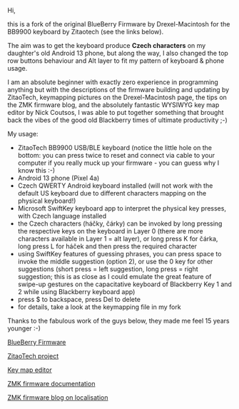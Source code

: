 Hi,

this is a fork of the original BlueBerry Firmware by Drexel-Macintosh for the BB9900 keyboard by Zitaotech
(see the links below).

The aim was to get the keyboard produce **Czech characters** on my daughter's old Android 13 phone, but along the way, 
I also changed the top row buttons behaviour and Alt layer to fit my pattern of keyboard & phone usage. 

I am an absolute beginner with exactly zero experience in programming anything but with the descriptions of the firmware building and updating by ZitaoTech, 
keymapping pictures on the Drexel-Macintosh page, the tips on the ZMK firmware blog, and the absolutely fantastic WYSIWYG key map editor by Nick Coutsos, I was able to put together 
something that brought back the vibes of the good old Blackberry times of ultimate productivity ;-)

My usage:
- ZitaoTech BB9900 USB/BLE keyboard (notice the little hole on the bottom: you can press twice to reset and connect via cable to your computer if you really muck up your firmware - you can guess why I know this :-)
- Android 13 phone (Pixel 4a)
- Czech QWERTY Android keyboard installed (will not work with the default US keyboard due to different characters mapping on the physical keyboard!)
- Microsoft SwiftKey keyboard app to interpret the physical key presses, with Czech language installed
- the Czech characters (háčky, čárky) can be invoked by long pressing the respective keys on the keyboard in Layer 0 (there are more characters available in Layer 1 = alt layer), or long press K for čárka, long press L for háček and then press the required character
- using SwiftKey features of guessing phrases, you can press space to invoke the middle suggestion (option 2), or use the 0 key for other suggestions (short press = left suggestion, long press = right suggestion; this is as close as I could emulate the great feature of swipe-up gestures on the capacitative keyboard of Blackberry Key 1 and 2 while using Blackberry keyboard app)
- press $ to backspace, press Del to delete
- for details, take a look at the keymapping file in my fork


Thanks to the fabulous work of the guys below, they made me feel 15 years younger :-)

[BlueBerry Firmware](https://github.com/Drexel-Macintosh/BlueBerry_Q20/blob/main/README.md)

[ZitaoTech project](https://github.com/ZitaoTech/BB9900-USB_BLE_Keyboard)

[Key map editor](https://nickcoutsos.github.io/keymap-editor/)

[ZMK firmware documentation](https://zmk.dev/docs)

[ZMK firmware blog on localisation](https://zmk.dev/blog/2024/01/05/zmk-tools)
